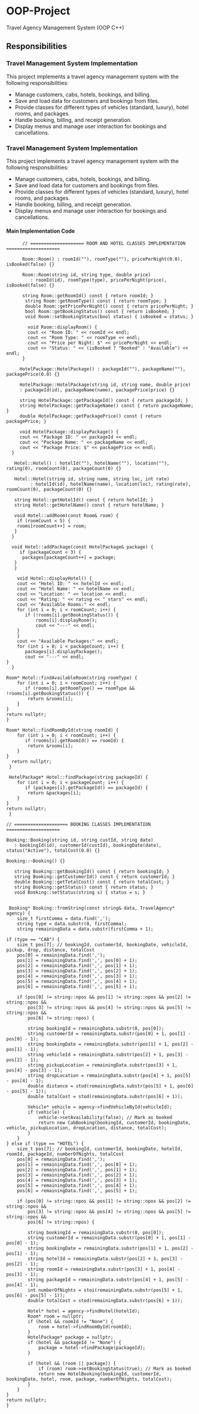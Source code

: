 # OOP-Project
Travel Agency Management System (OOP C++)
## Responsibilities

### Travel Management System Implementation

This project implements a travel agency management system with the following responsibilities:

- Manage customers, cabs, hotels, bookings, and billing.
- Save and load data for customers and bookings from files.
- Provide classes for different types of vehicles (standard, luxury), hotel rooms, and packages.
- Handle booking, billing, and receipt generation.
- Display menus and manage user interaction for bookings and cancellations.


### Travel Management System Implementation

This project implements a travel agency management system with the following responsibilities:

- Manage customers, cabs, hotels, bookings, and billing.
- Save and load data for customers and bookings from files.
- Provide classes for different types of vehicles (standard, luxury), hotel rooms, and packages.
- Handle booking, billing, and receipt generation.
- Display menus and manage user interaction for bookings and cancellations.

#### Main Implementation Code

          // ==================== ROOM AND HOTEL CLASSES IMPLEMENTATION ====================

          Room::Room() : roomId(""), roomType(""), pricePerNight(0.0), isBooked(false) {}

          Room::Room(string id, string type, double price) 
             : roomId(id), roomType(type), pricePerNight(price), isBooked(false) {}

          string Room::getRoomId() const { return roomId; }
           string Room::getRoomType() const { return roomType; }
           double Room::getPricePerNight() const { return pricePerNight; }
           bool Room::getBookingStatus() const { return isBooked; }
           void Room::setBookingStatus(bool status) { isBooked = status; }

            void Room::displayRoom() {
            cout << "Room ID: " << roomId << endl;
            cout << "Room Type: " << roomType << endl;
            cout << "Price per Night: $" << pricePerNight << endl;
            cout << "Status: " << (isBooked ? "Booked" : "Available") << endl;
          }

         HotelPackage::HotelPackage() : packageId(""), packageName(""), packagePrice(0.0) {}

         HotelPackage::HotelPackage(string id, string name, double price) 
         : packageId(id), packageName(name), packagePrice(price) {}

         string HotelPackage::getPackageId() const { return packageId; }
         string HotelPackage::getPackageName() const { return packageName; }
         double HotelPackage::getPackagePrice() const { return packagePrice; }

         void HotelPackage::displayPackage() {
         cout << "Package ID: " << packageId << endl;
         cout << "Package Name: " << packageName << endl;
         cout << "Package Price: $" << packagePrice << endl;
      }

       Hotel::Hotel() : hotelId(""), hotelName(""), location(""), rating(0), roomCount(0), packageCount(0) {}

       Hotel::Hotel(string id, string name, string loc, int rate) 
             : hotelId(id), hotelName(name), location(loc), rating(rate), roomCount(0), packageCount(0) {}

       string Hotel::getHotelId() const { return hotelId; }
       string Hotel::getHotelName() const { return hotelName; }

       void Hotel::addRoom(const Room& room) {
        if (roomCount < 5) {
        rooms[roomCount++] = room;
       }
      }

      void Hotel::addPackage(const HotelPackage& package) {
         if (packageCount < 3) {
          packages[packageCount++] = package;
       }
       }

        void Hotel::displayHotel() {
        cout << "Hotel ID: " << hotelId << endl;
        cout << "Hotel Name: " << hotelName << endl;
        cout << "Location: " << location << endl;
        cout << "Rating: " << rating << " stars" << endl;
        cout << "Available Rooms:" << endl;
        for (int i = 0; i < roomCount; i++) {
           if (!rooms[i].getBookingStatus()) {
               rooms[i].displayRoom();
               cout << "---" << endl;
        }
        }
        cout << "Available Packages:" << endl;
        for (int i = 0; i < packageCount; i++) {
           packages[i].displayPackage();
           cout << "---" << endl;
    }
      }

    Room* Hotel::findAvailableRoom(string roomType) {
        for (int i = 0; i < roomCount; i++) {
           if (rooms[i].getRoomType() == roomType && !rooms[i].getBookingStatus()) {
            return &rooms[i];
        }
    }
    return nullptr;
    }

    Room* Hotel::findRoomById(string roomId) {
        for (int i = 0; i < roomCount; i++) {
           if (rooms[i].getRoomId() == roomId) {
            return &rooms[i];
        }
    }
      return nullptr;
     }

     HotelPackage* Hotel::findPackage(string packageId) {
        for (int i = 0; i < packageCount; i++) {
           if (packages[i].getPackageId() == packageId) {
            return &packages[i];
        }
    }
    return nullptr;
     }

    // ==================== BOOKING CLASSES IMPLEMENTATION ====================

    Booking::Booking(string id, string custId, string date) 
       : bookingId(id), customerId(custId), bookingDate(date), status("Active"), totalCost(0.0) {}

    Booking::~Booking() {}

       string Booking::getBookingId() const { return bookingId; }
       string Booking::getCustomerId() const { return customerId; }
       double Booking::getTotalCost() const { return totalCost; }
       string Booking::getStatus() const { return status; }
       void Booking::setStatus(string s) { status = s; }


     Booking* Booking::fromString(const string& data, TravelAgency* agency) {
        size_t firstComma = data.find(',');
        string type = data.substr(0, firstComma);
        string remainingData = data.substr(firstComma + 1);

    if (type == "CAB") {
        size_t pos[7]; // bookingId, customerId, bookingDate, vehicleId, pickup, drop, distance, totalCost
        pos[0] = remainingData.find(',');
        pos[1] = remainingData.find(',', pos[0] + 1);
        pos[2] = remainingData.find(',', pos[1] + 1);
        pos[3] = remainingData.find(',', pos[2] + 1);
        pos[4] = remainingData.find(',', pos[3] + 1);
        pos[5] = remainingData.find(',', pos[4] + 1);
        pos[6] = remainingData.find(',', pos[5] + 1);

        if (pos[0] != string::npos && pos[1] != string::npos && pos[2] != string::npos &&
            pos[3] != string::npos && pos[4] != string::npos && pos[5] != string::npos &&
            pos[6] != string::npos) {
            
            string bookingId = remainingData.substr(0, pos[0]);
            string customerId = remainingData.substr(pos[0] + 1, pos[1] - pos[0] - 1);
            string bookingDate = remainingData.substr(pos[1] + 1, pos[2] - pos[1] - 1);
            string vehicleId = remainingData.substr(pos[2] + 1, pos[3] - pos[2] - 1);
            string pickupLocation = remainingData.substr(pos[3] + 1, pos[4] - pos[3] - 1);
            string dropLocation = remainingData.substr(pos[4] + 1, pos[5] - pos[4] - 1);
            double distance = stod(remainingData.substr(pos[5] + 1, pos[6] - pos[5] - 1));
            double totalCost = stod(remainingData.substr(pos[6] + 1));

            Vehicle* vehicle = agency->findVehicleById(vehicleId);
            if (vehicle) {
                vehicle->setAvailability(false); // Mark as booked
                return new CabBooking(bookingId, customerId, bookingDate, vehicle, pickupLocation, dropLocation, distance, totalCost);
            }
        }
    } else if (type == "HOTEL") {
        size_t pos[7]; // bookingId, customerId, bookingDate, hotelId, roomId, packageId, numberOfNights, totalCost
        pos[0] = remainingData.find(',');
        pos[1] = remainingData.find(',', pos[0] + 1);
        pos[2] = remainingData.find(',', pos[1] + 1);
        pos[3] = remainingData.find(',', pos[2] + 1);
        pos[4] = remainingData.find(',', pos[3] + 1);
        pos[5] = remainingData.find(',', pos[4] + 1);
        pos[6] = remainingData.find(',', pos[5] + 1);

        if (pos[0] != string::npos && pos[1] != string::npos && pos[2] != string::npos &&
            pos[3] != string::npos && pos[4] != string::npos && pos[5] != string::npos &&
            pos[6] != string::npos) {
            
            string bookingId = remainingData.substr(0, pos[0]);
            string customerId = remainingData.substr(pos[0] + 1, pos[1] - pos[0] - 1);
            string bookingDate = remainingData.substr(pos[1] + 1, pos[2] - pos[1] - 1);
            string hotelId = remainingData.substr(pos[2] + 1, pos[3] - pos[2] - 1);
            string roomId = remainingData.substr(pos[3] + 1, pos[4] - pos[3] - 1);
            string packageId = remainingData.substr(pos[4] + 1, pos[5] - pos[4] - 1);
            int numberOfNights = stoi(remainingData.substr(pos[5] + 1, pos[6] - pos[5] - 1));
            double totalCost = stod(remainingData.substr(pos[6] + 1));

            Hotel* hotel = agency->findHotel(hotelId);
            Room* room = nullptr;
            if (hotel && roomId != "None") {
                room = hotel->findRoomById(roomId);
            }
            HotelPackage* package = nullptr;
            if (hotel && packageId != "None") {
                package = hotel->findPackage(packageId);
            }

            if (hotel && (room || package)) {
                if (room) room->setBookingStatus(true); // Mark as booked
                return new HotelBooking(bookingId, customerId, bookingDate, hotel, room, package, numberOfNights, totalCost);
            }
        }
    }
    return nullptr;
    }
```

